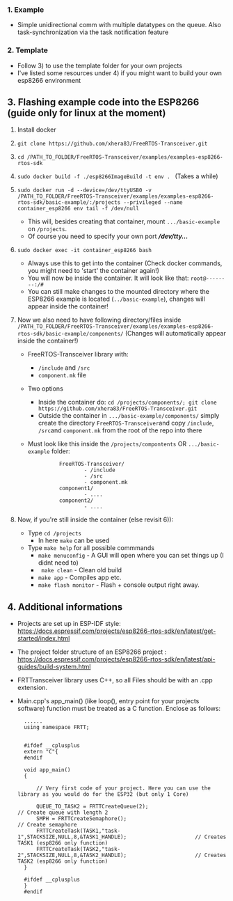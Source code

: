 ### 1. Example
- Simple unidirectional comm with multiple datatypes on the queue. Also task-synchronization via the task notification feature
### 2. Template
- Follow 3) to use the template folder for your own projects
- I've listed some resources under 4) if you might want to build your own esp8266 environment 

## 3. Flashing example code into the ESP8266 (guide only for linux at the moment)
1. Install docker

2. ```git clone https://github.com/xhera83/FreeRTOS-Transceiver.git```

3. ```cd /PATH_TO_FOLDER/FreeRTOS-Transceiver/examples/examples-esp8266-rtos-sdk ```

4. ```sudo docker build -f ./esp8266ImageBuild -t env . ```  (Takes a while)

5. ```sudo docker run -d --device=/dev/ttyUSB0 -v /PATH_TO_FOLDER/FreeRTOS-Transceiver/examples/examples-esp8266-rtos-sdk/basic-example/:/projects --privileged --name container_esp8266 env tail -f /dev/null```
    - This will, besides creating that container, mount ```.../basic-example``` on ```/projects```.
    - Of course you need to specify your own port ***/dev/tty...***
    
6. ```sudo docker exec -it container_esp8266 bash```
    - Always use this to get into the container (Check docker commands, you might need to 'start' the container again!)
    - You will now be inside the container. It will look like that: ```root@--------:/#```
    - You can still make changes to the mounted directory where the ESP8266 example is located (```../basic-example```), changes will appear inside the container!
    
7. Now we also need to have following directory/files inside ```/PATH_TO_FOLDER/FreeRTOS-Transceiver/examples/examples-esp8266-rtos-sdk/basic-example/components/``` (Changes will automatically appear inside the container!)

    - FreeRTOS-Transceiver library with:
        - ```/include``` and ```/src```
        - ```component.mk``` file
    - Two options
        - Inside the container do:  ```cd /projects/components/; git clone https://github.com/xhera83/FreeRTOS-Transceiver.git``` 
        - Outside the container in ```.../basic-example/components/``` simply create the directory ```FreeRTOS-Transceiver```and copy ```/include```, ```/src```and ```component.mk``` from the root of the repo into there
    - Must look like this inside the ```/projects/compontents``` OR ```.../basic-example``` folder:
        
               
                    FreeRTOS-Transceiver/
                            - /include
                            - /src
                            - component.mk
                    component1/
                            - ....
                    component2/
                            - ....
                            
 8. Now, if you're still inside the container (else revisit 6)):
    - Type ```cd /projects```
        - In here ``` make ``` can be used
    - Type ``` make help ``` for all possible commmands
        - ```make menuconfig``` -  A GUI will open where you can set things up (I didnt need to)
        - ``` make clean``` - Clean old build
        - ``` make app ``` - Compiles app etc.
        - ``` make flash monitor ``` - Flash + console output right away.
    
    
    
    
 ## 4. Additional informations
    
- Projects are  set up in ESP-IDF style: https://docs.espressif.com/projects/esp8266-rtos-sdk/en/latest/get-started/index.html
- The project folder structure of an ESP8266 project : https://docs.espressif.com/projects/esp8266-rtos-sdk/en/latest/api-guides/build-system.html
- FRTTransceiver library uses C++, so all Files should be with an .cpp extension. 
- Main.cpp's app_main() (like loop(), entry point for your projects software) function must be treated as a C function. Enclose as follows:
            
        ......
        using namespace FRTT;
        
        
        #ifdef __cplusplus
        extern "C"{
        #endif

        void app_main()
        {   

            // Very first code of your project. Here you can use the library as you would do for the ESP32 (but only 1 Core)

            QUEUE_TO_TASK2 = FRTTCreateQueue(2);                                                // Create queue with length 2
            SMPH = FRTTCreateSemaphore();                                                       // Create semaphore
            FRTTCreateTask(TASK1,"task-1",STACKSIZE,NULL,8,&TASK1_HANDLE);                      // Creates TASK1 (esp8266 only function)
            FRTTCreateTask(TASK2,"task-2",STACKSIZE,NULL,8,&TASK2_HANDLE);                      // Creates TASK2 (esp8266 only function)
        }

        #ifdef __cplusplus
        }
        #endif


                            
              


